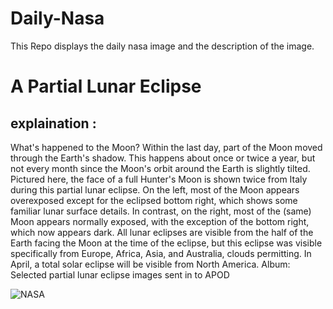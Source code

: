 # Daily-Nasa

This Repo displays the daily nasa image and the description of the image.

<!--NASA-->
# A Partial Lunar Eclipse
## explaination :

What's happened to the Moon?  Within the last day, part of the Moon moved through the Earth's shadow.  This happens about once or twice a year, but not every month since the Moon's orbit around the Earth is slightly tilted.  Pictured here, the face of a full Hunter's Moon is shown twice from Italy during this partial lunar eclipse.  On the left, most of the Moon appears overexposed except for the eclipsed bottom right, which shows some familiar lunar surface details. In contrast, on the right, most of the (same) Moon appears normally exposed, with the exception of the bottom right, which now appears dark. All lunar eclipses are visible from the half of the Earth facing the Moon at the time of the eclipse, but this eclipse was visible specifically from Europe, Africa, Asia, and Australia, clouds permitting. In April, a total solar eclipse will be visible from North America.   Album: Selected partial lunar eclipse images sent in to APOD

![NASA](https://apod.nasa.gov/apod/image/2310/PartialLunarItaly_Mezzio_1080.jpg)
<!--/NASA-->